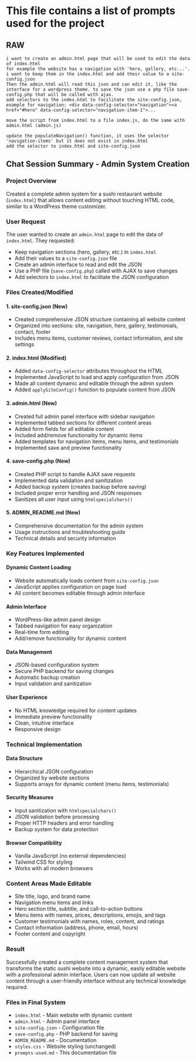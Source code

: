 # This file contains a list of prompts used for the project

## RAW

```text
i want to create an admin.html page that will be used to edit the data of index.html
for example the website has a navigation with 'hero, gallery, etc...'. i want to keep them in the index.html and add their value to a site-config.json 
Then the admin.html will read this json and can edit it, like the interface for a wordpress theme. to save the json use a php file save-config.php that will be called with ajax.
add selectors to the index.html to facilitate the site-config.json,
example for navigation: <div data-config-selector="navigation"><a href="#hero" data-config-selector="navigation-item-1">...
```

```text
move the script from index.html to a file index.js, do the same with admin.html (admin.js)
```

```text
update the populateNavigation() function, it uses the selector 'navigation-items' but it does not exist in index.html
add the selector to index.html and site-config.json
```


## Chat Session Summary - Admin System Creation

### **Project Overview**
Created a complete admin system for a sushi restaurant website (`index.html`) that allows content editing without touching HTML code, similar to a WordPress theme customizer.

### **User Request**
The user wanted to create an `admin.html` page to edit the data of `index.html`. They requested:
- Keep navigation sections (hero, gallery, etc.) in `index.html`
- Add their values to a `site-config.json` file
- Create an admin interface to read and edit the JSON
- Use a PHP file (`save-config.php`) called with AJAX to save changes
- Add selectors to `index.html` to facilitate the JSON configuration

### **Files Created/Modified**

#### **1. site-config.json** (New)
- Created comprehensive JSON structure containing all website content
- Organized into sections: site, navigation, hero, gallery, testimonials, contact, footer
- Includes menu items, customer reviews, contact information, and site settings

#### **2. index.html** (Modified)
- Added `data-config-selector` attributes throughout the HTML
- Implemented JavaScript to load and apply configuration from JSON
- Made all content dynamic and editable through the admin system
- Added `applySiteConfig()` function to populate content from JSON

#### **3. admin.html** (New)
- Created full admin panel interface with sidebar navigation
- Implemented tabbed sections for different content areas
- Added form fields for all editable content
- Included add/remove functionality for dynamic items
- Added templates for navigation items, menu items, and testimonials
- Implemented save and preview functionality

#### **4. save-config.php** (New)
- Created PHP script to handle AJAX save requests
- Implemented data validation and sanitization
- Added backup system (creates backup before saving)
- Included proper error handling and JSON responses
- Sanitizes all user input using `htmlspecialchars()`

#### **5. ADMIN_README.md** (New)
- Comprehensive documentation for the admin system
- Usage instructions and troubleshooting guide
- Technical details and security information

### **Key Features Implemented**

#### **Dynamic Content Loading**
- Website automatically loads content from `site-config.json`
- JavaScript applies configuration on page load
- All content becomes editable through admin interface

#### **Admin Interface**
- WordPress-like admin panel design
- Tabbed navigation for easy organization
- Real-time form editing
- Add/remove functionality for dynamic content

#### **Data Management**
- JSON-based configuration system
- Secure PHP backend for saving changes
- Automatic backup creation
- Input validation and sanitization

#### **User Experience**
- No HTML knowledge required for content updates
- Immediate preview functionality
- Clean, intuitive interface
- Responsive design

### **Technical Implementation**

#### **Data Structure**
- Hierarchical JSON configuration
- Organized by website sections
- Supports arrays for dynamic content (menu items, testimonials)

#### **Security Measures**
- Input sanitization with `htmlspecialchars()`
- JSON validation before processing
- Proper HTTP headers and error handling
- Backup system for data protection

#### **Browser Compatibility**
- Vanilla JavaScript (no external dependencies)
- Tailwind CSS for styling
- Works with all modern browsers

### **Content Areas Made Editable**
- Site title, logo, and brand name
- Navigation menu items and links
- Hero section title, subtitle, and call-to-action buttons
- Menu items with names, prices, descriptions, emojis, and tags
- Customer testimonials with names, roles, content, and ratings
- Contact information (address, phone, email, hours)
- Footer content and copyright

### **Result**
Successfully created a complete content management system that transforms the static sushi website into a dynamic, easily editable website with a professional admin interface. Users can now update all website content through a user-friendly interface without any technical knowledge required.

### **Files in Final System**
- `index.html` - Main website with dynamic content
- `admin.html` - Admin panel interface
- `site-config.json` - Configuration file
- `save-config.php` - PHP backend for saving
- `ADMIN_README.md` - Documentation
- `styles.css` - Website styling (unchanged)
- `prompts-used.md` - This documentation file

